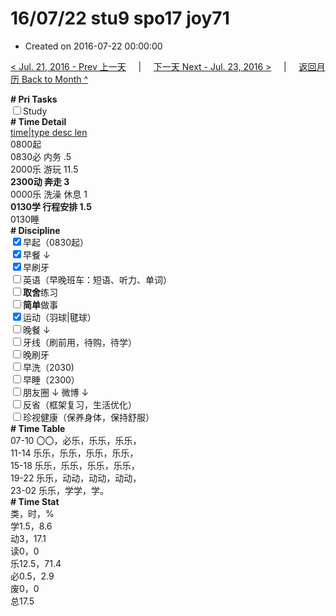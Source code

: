 # 16/07/22 stu9 spo17 joy71

- Created on 2016-07-22 00:00:00

[< Jul. 21, 2016 - Prev 上一天](/lifelogs/2016/07/d21.md) &nbsp; &nbsp; | &nbsp; &nbsp; [下一天 Next - Jul. 23, 2016 >](/lifelogs/2016/07/d23.md) &nbsp; &nbsp; |  &nbsp; &nbsp; [返回月历 Back to Month ^](/lifelogs/2016/07/index.md)
<br/><div><b># Pri Tasks</b></div><div><input type="checkbox"/>Study</div><div><b># Time Detail</b></div><div><u>time|type desc len</u></div><div>0800起</div><div>0830必 内务 .5</div><div>2000乐 游玩 11.5</div><div><b>2300动 奔走 3</b></div><div>0000乐 洗澡 休息 1</div><div><b>0130学 行程安排 1.5</b></div><div>0130睡</div><div><b># Discipline</b></div><div><input checked="true" type="checkbox"/>早起（0830起）</div><div><input checked="true" type="checkbox"/>早餐 ↓</div><div><input checked="true" type="checkbox"/>早刷牙</div><div><input type="checkbox"/>英语（早晚班车：短语、听力、单词）</div><div><input type="checkbox"/><b>取舍</b>练习</div><div><input type="checkbox"/><b>简单</b>做事</div><div><input checked="true" type="checkbox"/>运动（羽球|毽球）</div><div><input type="checkbox"/>晚餐 ↓</div><div><input type="checkbox"/>牙线（刷前用，待购，待学）</div><div><input type="checkbox"/>晚刷牙</div><div><input type="checkbox"/>早洗（2030)</div><div><input type="checkbox"/>早睡（2300）</div><div><input type="checkbox"/>朋友圈 ↓ 微博 ↓</div><div><input type="checkbox"/>反省（框架复习，生活优化）</div><div><input type="checkbox"/>珍视健康（保养身体，保持舒服）</div><div><b># Time Table</b></div><div>07-10 〇〇，必乐，乐乐，乐乐，</div><div>11-14 乐乐，乐乐，乐乐，乐乐，</div><div>15-18 乐乐，乐乐，乐乐，乐乐，</div><div>19-22 乐乐，动动，动动，动动，</div><div>23-02 乐乐，学学，学。</div><div><b># Time Stat</b></div><div>类，时，%</div><div>学1.5，8.6</div><div>动3，17.1</div><div>读0，0</div><div>乐12.5，71.4</div><div>必0.5，2.9</div><div>废0，0</div><div>总17.5</div>
